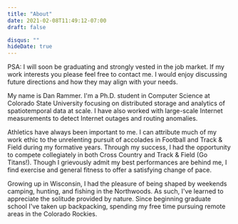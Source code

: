 ```yaml
---
title: "About"
date: 2021-02-08T11:49:12-07:00
draft: false

disqus: ""
hideDate: true
---
```


PSA: I will soon be graduating and strongly vested in the job market. If my work interests you please feel free to contact me. I would enjoy discussing future directions and how they may align with your needs.

My name is Dan Rammer. I'm a Ph.D. student in Computer Science at Colorado State University focusing on distributed storage and analytics of spatiotemporal data at scale. I have also worked with large-scale Internet measurements to detect Internet outages and routing anomalies.

Athletics have always been important to me. I can attribute much of my work ethic to the unrelenting pursuit of accolades in Football and Track & Field during my formative years. Through my success, I had the opportunity to compete collegiately in both Cross Country and Track & Field (Go Titans!). Though I grievously admit my best performances are behind me, I find exercise and general fitness to offer a satisfying change of pace.

Growing up in Wisconsin, I had the pleasure of being shaped by weekends camping, hunting, and fishing in the Northwoods. As such, I've learned to appreciate the solitude provided by nature. Since beginning graduate school I've taken up backpacking, spending my free time pursuing remote areas in the Colorado Rockies.
